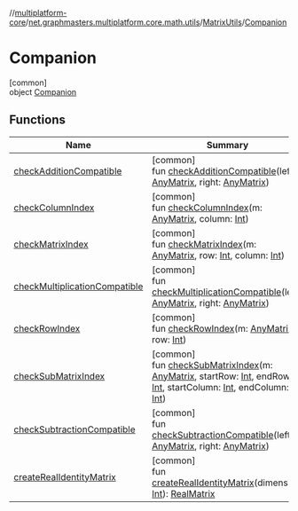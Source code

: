 //[multiplatform-core](../../../../index.md)/[net.graphmasters.multiplatform.core.math.utils](../../index.md)/[MatrixUtils](../index.md)/[Companion](index.md)

# Companion

[common]\
object [Companion](index.md)

## Functions

| Name | Summary |
|---|---|
| [checkAdditionCompatible](check-addition-compatible.md) | [common]<br>fun [checkAdditionCompatible](check-addition-compatible.md)(left: [AnyMatrix](../../../net.graphmasters.multiplatform.core.math.linear/-any-matrix/index.md), right: [AnyMatrix](../../../net.graphmasters.multiplatform.core.math.linear/-any-matrix/index.md)) |
| [checkColumnIndex](check-column-index.md) | [common]<br>fun [checkColumnIndex](check-column-index.md)(m: [AnyMatrix](../../../net.graphmasters.multiplatform.core.math.linear/-any-matrix/index.md), column: [Int](https://kotlinlang.org/api/latest/jvm/stdlib/kotlin/-int/index.html)) |
| [checkMatrixIndex](check-matrix-index.md) | [common]<br>fun [checkMatrixIndex](check-matrix-index.md)(m: [AnyMatrix](../../../net.graphmasters.multiplatform.core.math.linear/-any-matrix/index.md), row: [Int](https://kotlinlang.org/api/latest/jvm/stdlib/kotlin/-int/index.html), column: [Int](https://kotlinlang.org/api/latest/jvm/stdlib/kotlin/-int/index.html)) |
| [checkMultiplicationCompatible](check-multiplication-compatible.md) | [common]<br>fun [checkMultiplicationCompatible](check-multiplication-compatible.md)(left: [AnyMatrix](../../../net.graphmasters.multiplatform.core.math.linear/-any-matrix/index.md), right: [AnyMatrix](../../../net.graphmasters.multiplatform.core.math.linear/-any-matrix/index.md)) |
| [checkRowIndex](check-row-index.md) | [common]<br>fun [checkRowIndex](check-row-index.md)(m: [AnyMatrix](../../../net.graphmasters.multiplatform.core.math.linear/-any-matrix/index.md), row: [Int](https://kotlinlang.org/api/latest/jvm/stdlib/kotlin/-int/index.html)) |
| [checkSubMatrixIndex](check-sub-matrix-index.md) | [common]<br>fun [checkSubMatrixIndex](check-sub-matrix-index.md)(m: [AnyMatrix](../../../net.graphmasters.multiplatform.core.math.linear/-any-matrix/index.md), startRow: [Int](https://kotlinlang.org/api/latest/jvm/stdlib/kotlin/-int/index.html), endRow: [Int](https://kotlinlang.org/api/latest/jvm/stdlib/kotlin/-int/index.html), startColumn: [Int](https://kotlinlang.org/api/latest/jvm/stdlib/kotlin/-int/index.html), endColumn: [Int](https://kotlinlang.org/api/latest/jvm/stdlib/kotlin/-int/index.html)) |
| [checkSubtractionCompatible](check-subtraction-compatible.md) | [common]<br>fun [checkSubtractionCompatible](check-subtraction-compatible.md)(left: [AnyMatrix](../../../net.graphmasters.multiplatform.core.math.linear/-any-matrix/index.md), right: [AnyMatrix](../../../net.graphmasters.multiplatform.core.math.linear/-any-matrix/index.md)) |
| [createRealIdentityMatrix](create-real-identity-matrix.md) | [common]<br>fun [createRealIdentityMatrix](create-real-identity-matrix.md)(dimension: [Int](https://kotlinlang.org/api/latest/jvm/stdlib/kotlin/-int/index.html)): [RealMatrix](../../../net.graphmasters.multiplatform.core.math.linear/-real-matrix/index.md) |
